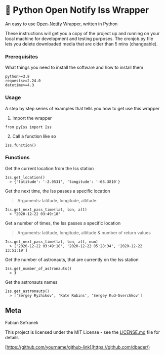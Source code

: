 # 🌌 Python Open Notify Iss Wrapper

An easy to use [Open-Notify](http://open-notify.org) Wrapper, written in Python

These instructions will get you a copy of the project up and running on your local machine for development and testing purposes. The cronjob.py file lets you delete downloaded media that are older than 5 mins (changeable).

###  Prerequisites

What things you need to install the software and how to install them

```
python>=3.8
requests>=2.24.0
datetime>=4.3
```
###  Usage

A step by step series of examples that tells you how to get use this wrapper

1. Import the wrapper

```
from pyIss import Iss
```

2. Call a function like so
```
Iss.function()
```

### Functions
Get the current location from the Iss station
```
Iss.get_location()
  > {'latitude': '-2.0531', 'longitude': '-68.3810'}
```

Get the next time, the Iss passes a specific location
> Arguments: latitude, longitude, altitude
```
Iss.get_next_pass_time(lat, lon, alt)
  > "2020-12-22 03:49:18"
```

Get a number of times, the Iss passes a specific location
> Arguments: latitude, longitude, altitude & number of return values
```
Iss.get_next_pass_time(lat, lon, alt, num)
  > ['2020-12-22 03:49:18', '2020-12-22 05:28:34', '2020-12-22 13:51:19']
```

Get the number of astronauts, that are currently on the Iss station
```
Iss.get_number_of_astronauts()
  > 3
```

Get the astronauts names
```
Iss.get_astronauts()
  > ['Sergey Ryzhikov', 'Kate Rubins', 'Sergey Kud-Sverchkov']
```

## Meta

Fabian Sefranek

This project is licensed under the MIT License - see the [LICENSE.md](LICENSE) file for details

[https://github.com/yourname/github-link](https://github.com/dbader/)
